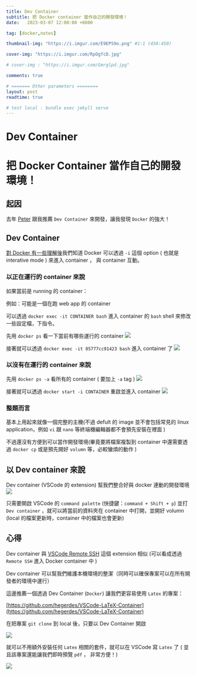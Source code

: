```yaml
---
title: Dev Container
subtitle: 把 Docker container 當作自己的開發環境！
date:   2023-03-07 12:00:00 +0800

tag: [docker,notes]

thumbnail-img: "https://i.imgur.com/E9EPS9o.png" #1:1 (450:450)

cover-img: "https://i.imgur.com/RpOgfcD.jpg"

# cover-img : "https://i.imgur.com/Gmrglpd.jpg"

comments: true

# ======= Other parameters ========
layout: post
readtime: true

# test local : bundle exec jekyll serve
---
```


# Dev Container 

# 把 Docker Container 當作自己的開發環境！

## 起因

去年 [Peter](https://github.com/peterxcli) 跟我推薦 `Dev Container` 來開發，讓我發現 `Docker` 的強大！

## Dev Container

[對 Docker 有一些理解後](#)我們知道 Docker 可以透過 `-i` 這個 option ( 也就是 interative mode ) 來進入 container ， 與 container 互動。

### 以正在運行的 container 來說

如果當前是 running 的 container：

例如：可能是一個在跑 web app 的 container

可以透過 `docker exec -it CONTAINER bash` 進入 container 的 `bash` shell 來修改一些設定檔，下指令。

先用 `docker ps` 看一下當前有哪些運行的 container
![](https://i.imgur.com/gVqXs8m.png)

接著就可以透過 `docker exec -it 05777cc91423 bash` 進入 container 了
![](https://i.imgur.com/4w3sdRn.png)

### 以沒有在運行的 container 來說

先用 `docker ps -a` 看所有的 container ( 要加上 `-a` tag )
![](https://i.imgur.com/2NTV8w6.png)

接著就可以透過 `docker start -i CONTAINER` 重啟並進入 container 
![](https://i.imgur.com/TAuTY1Q.png)


### 整題而言

基本上用起來就像一個完整的主機(不過 defult 的 image 並不會包括常見的 linux application，例如 `vi` 跟 `nano` 等終端機編輯器都不會預先安裝在裡面 )

不過還沒有方便到可以當作開發環境(畢竟要將檔案複製到 container 中還需要透過 `docker cp` 或是預先開好 `volumn` 等，必較蠻煩的動作 )

## 以 Dev container 來說

Dev container (VSCode 的 extension) 幫我們整合好與 docker 連動的開發環境
![](https://i.imgur.com/4Bw5GUE.png)

只需要開啟 VSCode 的 `command palette` (快捷鍵：`command + Shift + p`) 並打 `Dev container` ，就可以將當前的資料夾在 container 中打開，並開好 volumn (local 的檔案更新時，container 中的檔案也會更新)

## 心得

Dev container 與 [VSCode Remote SSH](https://jason810496.codes/blog/2023/03/07/vscode-remote-ssh-zh/) 這個 extension 相似 (可以看成透過 `Remote SSH` 進入 Docker container 中 )

Dev container 可以幫我們維護本機環境的整潔（同時可以確保專案可以在所有開發者的環境中運行）

這邊推薦一個透過 Dev Container (`Docker`) 讓我們更容易使用 `Latex` 的專案：

[https://github.com/hegerdes/VSCode-LaTeX-Container](https://github.com/hegerdes/VSCode-LaTeX-Container)

在把專案 `git clone` 到 local 後，只要以 Dev Container 開啟

![](https://i.imgur.com/LcjFqnq.png)

就可以不用額外安裝任何 `Latex` 相關的套件，就可以在 VSCode 寫 `Latex` 了 ( 並且該專案還能讓我們即時預覽 `pdf` ， 非常方便！)

![](https://i.imgur.com/3nnA0PK.png)








